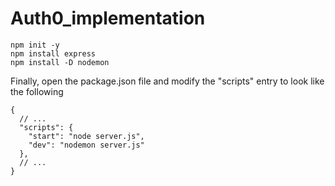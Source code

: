 # Auth0_implementation

```
npm init -y
npm install express
npm install -D nodemon
```
Finally, open the package.json file and modify the "scripts" entry to look like the following
```
{
  // ...
  "scripts": {
    "start": "node server.js",
    "dev": "nodemon server.js"
  },
  // ...
}
```
